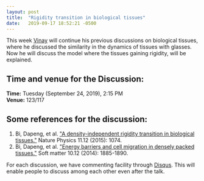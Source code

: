 ```yaml
---
layout: post
title:  "Rigidity transition in biological tissues"
date:   2019-09-17 18:52:21 -0500
---
```

This week [Vinay](https://www.imsc.res.in/~vinayv/) will continue his previous discussions on biological tissues, where he discussed the similarity in the dynamics of tissues with glasses. Now he will discuss the model where the tissues gaining rigidity, will be explained. 

## Time and venue for the Discussion:
**Time:** Tuesday (September 24, 2019), 2:15 PM  
**Venue:** 123/117  

## Some references for the discussion:

1. Bi, Dapeng, et al. ["A density-independent rigidity transition in biological tissues."](https://www.nature.com/articles/nphys3471/) Nature Physics 11.12 (2015): 1074.
2. Bi, Dapeng, et al. ["Energy barriers and cell migration in densely packed tissues."](https://pubs.rsc.org/en/content/articlehtml/2014/sm/c3sm52893f) Soft matter 10.12 (2014): 1885-1890.


For each discussion, we have commenting facility through [Disqus](https://disqus.com/). This will enable people to discuss among each other even after the talk.
